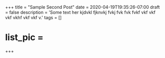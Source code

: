 +++
title = "Sample Second Post"
date = 2020-04-19T19:35:26-07:00
draft = false
description = 'Some text her kjdvkl fjknvkj fvkj fvk fvk fvkf vkf vkf vkf vkhf vkf vkf v.'
tags = []
# list_pic =
+++